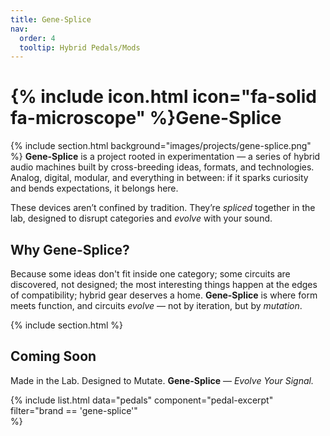 ```yaml
---
title: Gene-Splice
nav:
  order: 4
  tooltip: Hybrid Pedals/Mods
---
```


# {% include icon.html icon="fa-solid fa-microscope" %}Gene-Splice
{%
  include section.html
  background="images/projects/gene-splice.png"
%}
**Gene-Splice** is a project rooted in experimentation — a series of hybrid audio machines built by cross-breeding ideas, formats, and technologies. Analog, digital, modular, and everything in between: if it sparks curiosity and bends expectations, it belongs here.

These devices aren’t confined by tradition. They’re _spliced_ together in the lab, designed to disrupt categories and _evolve_ with your sound.

## Why Gene-Splice?
Because some ideas don't fit inside one category; some circuits are discovered, not designed; the most interesting things happen at the edges of compatibility; hybrid gear deserves a home. **Gene-Splice** is where form meets function, and circuits _evolve_ — not by iteration, but by _mutation_.

{% include section.html %}

## Coming Soon
Made in the Lab. Designed to Mutate.
**Gene-Splice** — _Evolve Your Signal._

{%
  include list.html
  data="pedals"
  component="pedal-excerpt" 
  filter="brand == 'gene-splice'"  
%}
